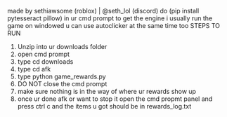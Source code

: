 made by sethiawsome (roblox) | @seth_lol (discord)
do (pip install pytesseract pillow) in ur cmd prompt to get the engine 
i usually run the game on windowed u can use autoclicker at the same time too
STEPS TO RUN 
1) Unzip into ur downloads folder 
2) open cmd prompt
3) type cd downloads
4) type cd afk
5) type python game_rewards.py
6) DO NOT close the cmd prompt 
7) make sure nothing is in the way of where ur rewards show up
8) once ur done afk or want to stop it open the cmd propmt panel and press ctrl c and the items u got should be in rewards_log.txt
